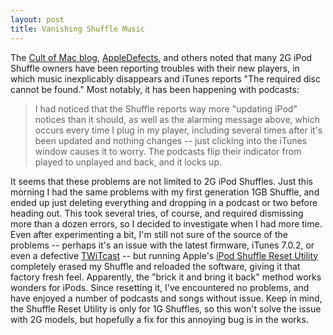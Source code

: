 ```yaml
---
layout: post
title: Vanishing Shuffle Music
---
```

The [Cult of Mac blog](http://blog.wired.com/cultofmac/2006/11/the_ipod_shuffl.html), [AppleDefects](http://www.appledefects.com/?p=178), and others noted that many 2G iPod Shuffle owners have been reporting troubles with their new players, in which music inexplicably disappears and iTunes reports "The required disc cannot be found." Most notably, it has been happening with podcasts:

>I had noticed that the Shuffle reports way more "updating iPod" notices than it should, as well as the alarming message above, which occurs every time I plug in my player, including several times after it's been updated and nothing changes -- just clicking into the iTunes window causes it to worry. The podcasts flip their indicator from played to unplayed and back, and it locks up.

It seems that these problems are not limited to 2G iPod Shuffles. Just this morning I had the same problems with my first generation 1GB Shuffle, and ended up just deleting everything and dropping in a podcast or two before heading out. This took several tries, of course, and required dismissing more than a dozen errors, so I decided to investigate when I had more time. Even after experimenting a bit, I'm still not sure of the source of the problems -- perhaps it's an issue with the latest firmware, iTunes 7.0.2, or even a defective [TWiTcast](http://twit.tv) -- but running Apple's [iPod Shuffle Reset Utility](http://www.command-tab.com/2006/10/26/shuffle-reset/) completely erased my Shuffle and reloaded the software, giving it that factory fresh feel. Apparently, the "brick it and bring it back" method works wonders for iPods. Since resetting it, I've encountered no problems, and have enjoyed a number of podcasts and songs without issue. Keep in mind, the Shuffle Reset Utility is only for 1G Shuffles, so this won't solve the issue with 2G models, but hopefully a fix for this annoying bug is in the works.
